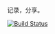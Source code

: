 记录，分享。

[![Build Status](https://travis-ci.com/n65312/notes.svg?branch=master)](https://travis-ci.com/n65312/notes)
